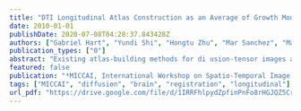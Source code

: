 ```yaml
---
title: "DTI Longitudinal Atlas Construction as an Average of Growth Models"
date: 2010-01-01
publishDate: 2020-07-08T04:28:37.843428Z
authors: ["Gabriel Hart", "Yundi Shi", "Hongtu Zhu", "Mar Sanchez", "Martin Styner", "Marc Niethammer"]
publication_types: ["0"]
abstract: "Existing atlas-building methods for di usion-tensor images are not designed for longitudinal data. This paper proposes a novel longitudinal atlas-building framework explicitly accounting for temporal dependencies of longitudinal MRI data. Subject-speci c growth modeling, cross-sectional atlas-building and growth modeling in atlas space are combined with statistical longitudinal modeling, resulting in a longitudinal diff usion tensor atlas. The method captures changes in morphology, while modeling temporal changes and allowing to account for covariates. The component algorithms are based on large-displacement metric mapping formulations. To eff ectively account for measurements sparse in time, a continuous-discrete growth model is proposed. The method is applied to a longitudinal dataset of diff usion-tensor magnetic resonance brain images of developing macaque monkeys with time-points at ages 2 weeks, 3 months, and 6 months."
featured: false
publication: "*MICCAI, International Workshop on Spatio-Temporal Image Analysis for Longitudinal and Time-Series Image Data*"
tags: ["MICCAI", "diffusion", "brain", "registration", "longitudinal"]
url_pdf: "https://drive.google.com/file/d/1IRRFhlpydZpfinPnFo8rHGJQZ5CroSRo"
---
```


